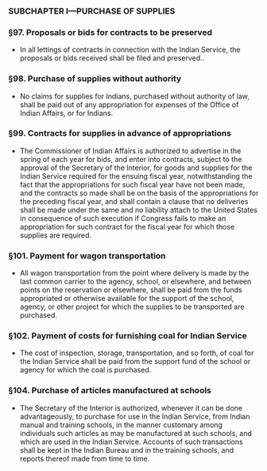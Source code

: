 ### SUBCHAPTER I—PURCHASE OF SUPPLIES

### §97. Proposals or bids for contracts to be preserved
* In all lettings of contracts in connection with the Indian Service, the proposals or bids received shall be filed and preserved..

### §98. Purchase of supplies without authority
* No claims for supplies for Indians, purchased without authority of law, shall be paid out of any appropriation for expenses of the Office of Indian Affairs, or for Indians.

### §99. Contracts for supplies in advance of appropriations
* The Commissioner of Indian Affairs is authorized to advertise in the spring of each year for bids, and enter into contracts, subject to the approval of the Secretary of the Interior, for goods and supplies for the Indian Service required for the ensuing fiscal year, notwithstanding the fact that the appropriations for such fiscal year have not been made, and the contracts so made shall be on the basis of the appropriations for the preceding fiscal year, and shall contain a clause that no deliveries shall be made under the same and no liability attach to the United States in consequence of such execution if Congress fails to make an appropriation for such contract for the fiscal year for which those supplies are required.

### §101. Payment for wagon transportation
* All wagon transportation from the point where delivery is made by the last common carrier to the agency, school, or elsewhere, and between points on the reservation or elsewhere, shall be paid from the funds appropriated or otherwise available for the support of the school, agency, or other project for which the supplies to be transported are purchased.

### §102. Payment of costs for furnishing coal for Indian Service
* The cost of inspection, storage, transportation, and so forth, of coal for the Indian Service shall be paid from the support fund of the school or agency for which the coal is purchased.

### §104. Purchase of articles manufactured at schools
* The Secretary of the Interior is authorized, whenever it can be done advantageously, to purchase for use in the Indian Service, from Indian manual and training schools, in the manner customary among individuals such articles as may be manufactured at such schools, and which are used in the Indian Service. Accounts of such transactions shall be kept in the Indian Bureau and in the training schools, and reports thereof made from time to time.